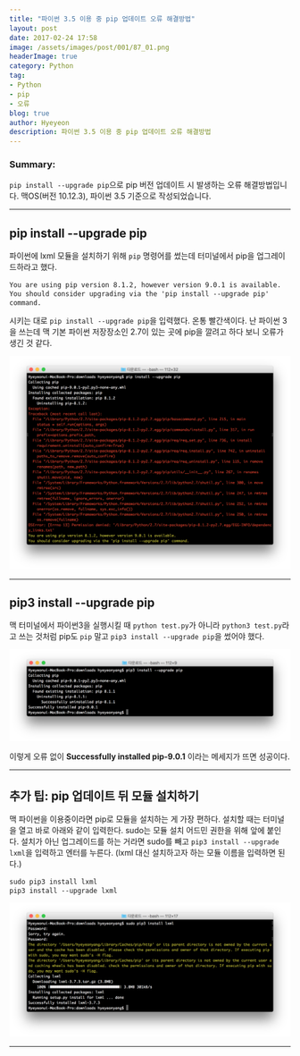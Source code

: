 ```yaml
---
title: "파이썬 3.5 이용 중 pip 업데이트 오류 해결방법"
layout: post
date: 2017-02-24 17:58
image: /assets/images/post/001/87_01.png
headerImage: true
category: Python
tag:
- Python
- pip
- 오류
blog: true
author: Hyeyeon
description: 파이썬 3.5 이용 중 pip 업데이트 오류 해결방법
---
```


### Summary:

`pip install --upgrade pip`으로 pip 버전 업데이트 시 발생하는 오류 해결방법입니다. 맥OS(버전 10.12.3), 파이썬 3.5 기준으로 작성되었습니다.

---

## pip install --upgrade pip

파이썬에 lxml 모듈을 설치하기 위해 `pip` 명령어를 썼는데 터미널에서 pip을 업그레이드하라고 했다.

```
You are using pip version 8.1.2, however version 9.0.1 is available.
You should consider upgrading via the 'pip install --upgrade pip' command.
```

시키는 대로 `pip install --upgrade pip`을 입력했다. 온통 빨간색이다. 난 파이썬 3을 쓰는데 맥 기본 파이썬 저장장소인 2.7이 있는 곳에 pip을 깔려고 하다 보니 오류가 생긴 것 같다.

![pic1](/assets/images/post/001/87_01.png)

---

## pip3 install --upgrade pip

맥 터미널에서 파이썬3을 실행시킬 때 `python test.py`가 아니라 `python3 test.py`라고 쓰는 것처럼 pip도 `pip` 말고 `pip3 install --upgrade pip`을 썼어야 했다.

![pic2](/assets/images/post/001/87_02.png)

이렇게 오류 없이 **Successfully installed pip-9.0.1** 이라는 메세지가 뜨면 성공이다.

---

## 추가 팁: pip 업데이트 뒤 모듈 설치하기

맥 파이썬을 이용중이라면 pip로 모듈을 설치하는 게 가장 편하다. 설치할 때는 터미널을 열고 바로 아래와 같이 입력한다. sudo는 모듈 설치 어드민 권한을 위해 앞에 붙인다. 설치가 아닌 업그레이드를 하는 거라면 sudo를 빼고 `pip3 install --upgrade lxml`을 입력하고 엔터를 누른다. (lxml 대신 설치하고자 하는 모듈 이름을 입력하면 된다.)

```
sudo pip3 install lxml
pip3 install --upgrade lxml
```

![pic3](/assets/images/post/001/87_03.png)

---
